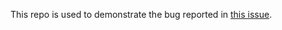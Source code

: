 This repo is used to demonstrate the bug reported in [this issue](https://github.com/Unity-Technologies/Unity-Robotics-Hub/issues/343).